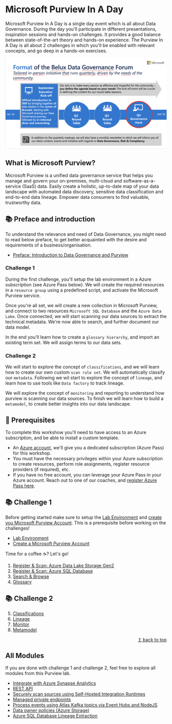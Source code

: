 # Microsoft Purview In A Day

Microsoft Purview In A Day is a single day event which is all about Data Governance. During the day you'll participate in different presentations, inspiration sessions and hands-on challenges. It provides a good balance between state-of-the-art theory and hands-on experience. The Purview In A Day is all about 2 challenges in which you'll be enabled with relevant concepts, and go deep in a hands-on exercises.

![Mission statement](./assets/dgf-mission-statement.png)

## What is Microsoft Purview?

Microsoft Purview is a unified data governance service that helps you manage and govern your on-premises, multi-cloud and software-as-a-service (SaaS) data. Easily create a holistic, up-to-date map of your data landscape with automated data discovery, sensitive data classification and end-to-end data lineage. Empower data consumers to find valuable, trustworthy data.

## :books: Preface and introduction

To understand the relevance and need of Data Governance, you might need to read below preface, to get better acquainted with the desire and requirements of a business/organisation.

- [Preface: Introduction to Data Governance and Purview](./modules/preface.md)

### Challenge 1

During the first challenge, you'll setup the lab environment in a Azure subscription (see Azure Pass below). We will create the required resources in a `resource group` using a predefined script, and activate the Microsoft Purview service.

Once you're all set, we will create a new collection in Microsoft Purview, and connect to two resources `Microsoft SQL Database` and the `Azure Data Lake`. Once connected, we will start scanning our data sources to extract the technical metadata. We're now able to search, and further document our data model.

In the end you'll learn how to create a `glossary hierarchy`, and import an existing term set. We will assign terms to our data sets.

### Challenge 2

We will start to explore the concept of `classifications`, and we will learn how to create our own custom `scan rule set`. We will automatically classify our `metadata`. Following we wil start to explore the concept of `lineage`, and learn how to use tools like `Data factory` to track lineage.

We will explore the concept of `monitoring` and reporting to understand how purview is scanning our data sources. To finish we will learn how to build a `metamodel`, to create better insights into our data landscape.

## :thinking: Prerequisites

To complete this workshow you'll need to have access to an Azure subscription, and be able to install a custom template.

- An [Azure account](https://azure.microsoft.com/free/), we'll give you a dedicated subscription (Azure Pass) for this workshop.
- You must have the necessary privileges within your Azure subscription to create resources, perform role assignments, register resource providers (if required), etc.
- If you have no free account, you can leverage your Azure Pass in your Azure account. Reach out to one of our coaches, and [register Azure Pass here](https://azure.microsoft.com/en-us/pricing/offers/azure-pass/).

## :books: Challenge 1

Before getting started make sure to setup the [Lab Environment](./challenge1/module00.md) and [create you Microsoft Purview Account](./challenge1/module01.md). This is a prerequisite before working on the challenges!

- [Lab Environment](./challenge1/module00.md)
- [Create a Microsoft Purview Account](./challenge1/module01.md)

Time for a coffee :coffee:? Let's go!

1. [Register & Scan: Azure Data Lake Storage Gen2 ](./challenge1/module02a.md)
2. [Register & Scan: Azure SQL Database](./challenge1/module02b.md)
3. [Search & Browse](./challenge1/module03.md)
4. [Glossary](./challenge1/module04.md)

## :books: Challenge 2

5. [Classifications](./challenge2/module05.md)
6. [Lineage](./challenge2/module06.md)
7. [Monitor](./challenge2/module08.md)
8. [Metamodel](./challenge2/module17.md)

<div align="right"><a href="#microsoft-purview-workshop">↥ back to top</a></div>

## All Modules

If you are done with challenge 1 and challenge 2, feel free to explore all modules from this Purview lab.

- [Integrate with Azure Synapse Analytics](./modules/module09.md)
- [REST API](./modules/module10.md)
- [Securely scan sources using Self-Hosted Integration Runtimes](./modules/module11.md)
- [Managed private endpoints](./modules/module12.md)
- [Process events using Atlas Kafka topics via Event Hubs and NodeJS](./modules/module13.md)
- [Data owner policies (Azure Storage)](./modules/module14.md)
- [Azure SQL Database Lineage Extraction](./modules/module15.md)
